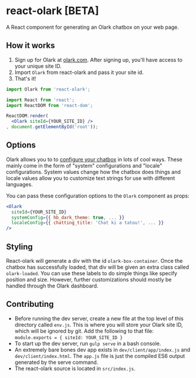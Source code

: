 # react-olark [BETA]

A React component for generating an Olark chatbox on your web page.

## How it works

1. Sign up for Olark at [olark.com](https://olark.com). After signing up, you'll have access to your unique site ID.
2. Import `Olark` from react-olark and pass it your site id.
3. That's it!

```jsx
import Olark from 'react-olark';

import React from 'react';
import ReactDOM from 'react-dom';

ReactDOM.render(
  <Olark siteId={YOUR_SITE_ID} />
, document.getElementById('root'));
```

## Options

Olark allows you to to [configure your chatbox](https://www.olark.com/api) in lots of cool ways. These mainly come in the form of "system" configurations and "locale" configurations. System values change how the chatbox does things and locale values allow you to customize text strings for use with different languages.

You can pass these configuration options to the `Olark` component as props:

```jsx
<Olark
  siteId={YOUR_SITE_ID}
  systemConfig={{ hb_dark_theme: true, ... }}
  localeConfig={{ chatting_title: 'Chat ki a tatou!', ... }}
/>
```

## Styling

React-olark will generate a div with the id `olark-box-container`. Once the chatbox has successfully loaded, that div will be given an extra class called `olark-loaded`. You can use these labels to do simple things like specify position and size. However, further customizations should mostly be handled through the Olark dashboard.

## Contributing

- Before running the dev server, create a new file at the top level of this directory called `env.js`. This is where you will store your Olark site ID, which will be ignored by git. Add the following to that file: `module.exports = { siteId: YOUR_SITE_ID }`
- To start up the dev server, run `gulp serve` in a bash console.
- An extremely bare bones dev app exists in `dev/client/app/index.js` and `dev/client/index.html`. The `app.js` file is just the compiled ES6 output generated by the serve command.
- The react-olark source is located in `src/index.js`.